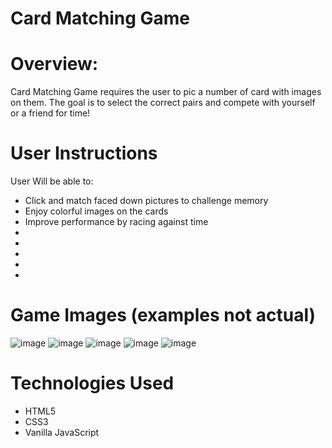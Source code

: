 # Card Matching Game

# Overview:
Card Matching Game requires the user to pic a number of card with images on them. The goal is to select the correct pairs and compete with yourself or a friend for time!
# User Instructions
  User Will be able to:
  - Click and match faced down pictures to challenge memory
  - Enjoy colorful images on the cards
  - Improve performance by racing against time
  -
  -
  -
  -
  -
  
# Game Images (examples not actual)
![image](https://user-images.githubusercontent.com/106713788/209357985-c8c90eaa-b9b7-469d-b7a6-d862549f65f3.png)
![image](https://user-images.githubusercontent.com/106713788/209358241-e082dcf6-84a2-4676-b2d1-ac3d0ea36c09.png)
![image](https://user-images.githubusercontent.com/106713788/209358308-581ced74-41f1-4ea3-8d6f-5297ae928842.png)
![image](https://user-images.githubusercontent.com/106713788/209358328-2b9e1676-6244-4c36-be5d-000fb50c0e00.png)
![image](https://user-images.githubusercontent.com/106713788/209358398-f79ce570-4d68-4bae-9ea8-aab279894a9d.png)
# Technologies Used
- HTML5
- CSS3
- Vanilla JavaScript

